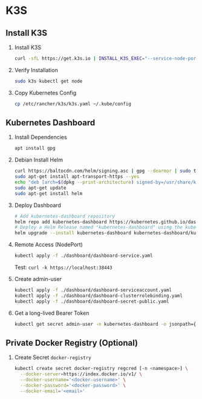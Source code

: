 # K3S

## Install K3S

1. Install K3S
   ```bash
   curl -sfL https://get.k3s.io | INSTALL_K3S_EXEC="--service-node-port-range=30000-39001 --disable=traefik" sh -
   ```

2. Verify Installation
   ```bash
   sudo k3s kubectl get node
   ```

3. Copy Kubernetes Config
   ```bash
   cp /etc/rancher/k3s/k3s.yaml ~/.kube/config
   ```

## Kubernetes Dashboard

1. Install Dependencies

   ```bash
   apt install gpg
   ```

2. Debian Install Helm
   ```bash
   curl https://baltocdn.com/helm/signing.asc | gpg --dearmor | sudo tee /usr/share/keyrings/helm.gpg > /dev/null
   sudo apt-get install apt-transport-https --yes
   echo "deb [arch=$(dpkg --print-architecture) signed-by=/usr/share/keyrings/helm.gpg] https://baltocdn.com/helm/stable/debian/ all main" | sudo tee /etc/apt/sources.list.d/helm-stable-debian.list
   sudo apt-get update
   sudo apt-get install helm
   ```

3. Deploy Dashboard
   ```bash
   # Add kubernetes-dashboard repository
   helm repo add kubernetes-dashboard https://kubernetes.github.io/dashboard/
   # Deploy a Helm Release named "kubernetes-dashboard" using the kubernetes-dashboard chart
   helm upgrade --install kubernetes-dashboard kubernetes-dashboard/kubernetes-dashboard --create-namespace --namespace kubernetes-dashboard
   ```

4. Remote Access (NodePort)

   ```bash
   kubectl apply -f ./dashboard/dashboard-service.yaml
   ```
   Test: `curl -k https://localhost:38443`

5. Create admin-user
   ```bash
   kubectl apply -f ./dashboard/dashboard-serviceaccount.yaml
   kubectl apply -f ./dashboard/dashboard-clusterrolebinding.yaml
   kubectl apply -f ./dashboard/dashboard-secret-public.yaml
   ```

6. Get a long-lived Bearer Token
   ```bash
   kubectl get secret admin-user -n kubernetes-dashboard -o jsonpath={".data.token"} | base64 -d
   ```

## Private Docker Registry (Optional)

1. Create Secret `docker-registry`
   ```bash
   kubectl create secret docker-registry regcred [-n <namespace>] \
     --docker-server=https://index.docker.io/v1/ \
     --docker-username='<docker-username>' \
     --docker-password='<docker-password>' \
     --docker-email='<email>'
   ```
